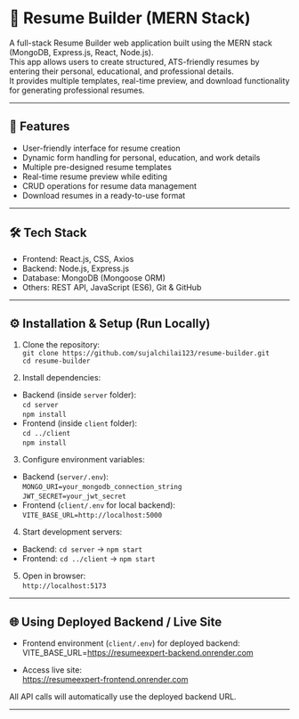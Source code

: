 # 📄 Resume Builder (MERN Stack)

A full-stack Resume Builder web application built using the MERN stack (MongoDB, Express.js, React, Node.js).  
This app allows users to create structured, ATS-friendly resumes by entering their personal, educational, and professional details.  
It provides multiple templates, real-time preview, and download functionality for generating professional resumes.

---

## 🚀 Features

- User-friendly interface for resume creation  
- Dynamic form handling for personal, education, and work details  
- Multiple pre-designed resume templates  
- Real-time resume preview while editing  
- CRUD operations for resume data management  
- Download resumes in a ready-to-use format  

---

## 🛠️ Tech Stack

- Frontend: React.js, CSS, Axios  
- Backend: Node.js, Express.js  
- Database: MongoDB (Mongoose ORM)  
- Others: REST API, JavaScript (ES6), Git & GitHub  

---

## ⚙️ Installation & Setup (Run Locally)

1. Clone the repository:  
`git clone https://github.com/sujalchilai123/resume-builder.git`  
`cd resume-builder`

2. Install dependencies:  
- Backend (inside `server` folder):  
`cd server`  
`npm install`  
- Frontend (inside `client` folder):  
`cd ../client`  
`npm install`

3. Configure environment variables:  
- Backend (`server/.env`):  
`MONGO_URI=your_mongodb_connection_string`  
`JWT_SECRET=your_jwt_secret`  
- Frontend (`client/.env` for local backend):  
`VITE_BASE_URL=http://localhost:5000`

4. Start development servers:  
- Backend: `cd server` → `npm start`  
- Frontend: `cd ../client` → `npm start`

5. Open in browser:  
`http://localhost:5173`

---

## 🌐 Using Deployed Backend / Live Site

- Frontend environment (`client/.env`) for deployed backend:  
VITE_BASE_URL=https://resumeexpert-backend.onrender.com

- Access live site:  
https://resumeexpert-frontend.onrender.com  

All API calls will automatically use the deployed backend URL.

---



